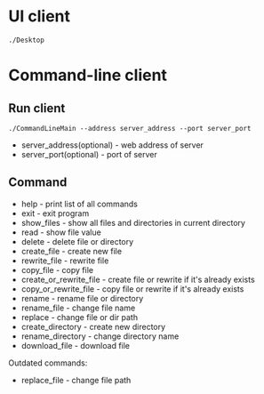 # UI client
```
./Desktop
```

# Command-line client
## Run client
```
./CommandLineMain --address server_address --port server_port
```

* server_address(optional) - web address of server
* server_port(optional) - port of server

## Command

* help - print list of all commands
* exit - exit program
* show_files - show all files and directories in current directory
* read - show file value
* delete - delete file or directory
* create_file - create new file
* rewrite_file - rewrite file
* copy_file - copy file
* create_or_rewrite_file - create file or rewrite if it's already exists
* copy_or_rewrite_file - copy file or rewrite if it's already exists
* rename - rename file or directory
* rename_file - change file name
* replace - change file or dir path
* create_directory - create new directory
* rename_directory - change directory name
* download_file - download file

Outdated commands:
* replace_file - change file path
